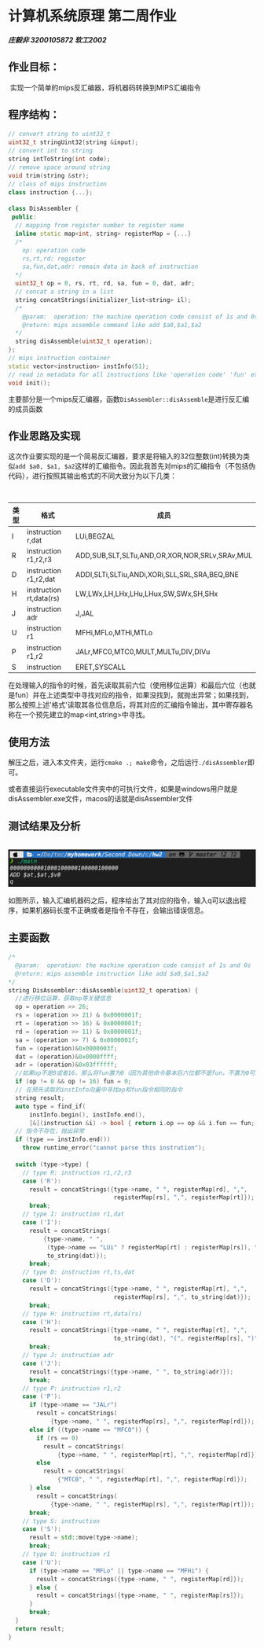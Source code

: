 # 计算机系统原理 第二周作业

##### 庄毅非 3200105872 软工2002 

## 作业目标：

​	实现一个简单的mips反汇编器，将机器码转换到MIPS汇编指令

## 程序结构：

```c++
// convert string to uint32_t
uint32_t stringUint32(string &input);
// convert int to string
string intToString(int code);
// remove space around string
void trim(string &str);
// class of mips instruction
class instruction {...};

class DisAssembler {
 public:
  // mapping from register number to register name
  inline static map<int, string> registerMap = {...}
  /*
    op: operation code
    rs,rt,rd: register
    sa,fun,dat,adr: remain data in back of instruction
  */
  uint32_t op = 0, rs, rt, rd, sa, fun = 0, dat, adr;
  // concat a string in a list
  string concatStrings(initializer_list<string> il);
  /*
    @param:  operation: the machine operation code consist of 1s and 0s
    @return: mips assemble command like add $a0,$a1,$a2
  */
  string disAssemble(uint32_t operation);
};
// mips instruction container
static vector<instruction> instInfo(51);
// read in metadata for all instructions like 'operation code' 'fun' etc into vector instInfo.
void init();
```



​	主要部分是一个mips反汇编器，函数`DisAssembler::disAssemble`是进行反汇编的成员函数

## 作业思路及实现

​	这次作业要实现的是一个简易反汇编器，要求是将输入的32位整数(int)转换为类似`add $a0, $a1, $a2`这样的汇编指令。因此我首先对mips的汇编指令（不包括伪代码），进行按照其输出格式的不同大致分为以下几类：

​	

| 类型 | 格式                    | 成员                                          |
| ---- | ----------------------- | --------------------------------------------- |
| I    | instruction r,dat       | LUi,BEGZAL                                    |
| R    | instruction r1,r2,r3    | ADD,SUB,SLT,SLTu,AND,OR,XOR,NOR,SRLv,SRAv,MUL |
| D    | instruction r1,r2,dat   | ADDI,SLTi,SLTiu,ANDi,XORi,SLL,SRL,SRA,BEQ,BNE |
| H    | instruction rt,data(rs) | LW,LWx,LH,LHx,LHu,LHux,SW,SWx,SH,SHx          |
| J    | instruction adr         | J,JAL                                         |
| U    | instruction r1          | MFHi,MFLo,MTHi,MTLo                           |
| P    | instruction r1,r2       | JALr,MFC0,MTC0,MULT,MULTu,DIV,DIVu            |
| S    | instruction             | ERET,SYSCALL                                  |

​	在处理输入的指令的时候，首先读取其前六位（使用移位运算）和最后六位（也就是fun）并在上述类型中寻找对应的指令，如果没找到，就抛出异常；如果找到，那么按照上述'格式'读取其各位信息后，将其对应的汇编指令输出，其中寄存器名称在一个预先建立的map<int,string>中寻找。



## 使用方法

​	解压之后，进入本文件夹，运行`cmake .; make`命令，之后运行`./disAssembler`即可。

​	或者直接运行executable文件夹中的可执行文件，如果是windows用户就是disAssembler.exe文件，macos的话就是disAssembler文件



## 测试结果及分析



​	![](./example.png)



​	如图所示，输入汇编机器码之后，程序给出了其对应的指令，输入q可以退出程序，如果机器码长度不正确或者是指令不存在，会输出错误信息。



## 主要函数

```c++
/*
  @param:  operation: the machine operation code consist of 1s and 0s
  @return: mips assemble instruction like add $a0,$a1,$a2
*/
string DisAssembler::disAssemble(uint32_t operation) {
  //进行移位运算，获取op等关键信息
  op = operation >> 26;
  rs = (operation >> 21) & 0x0000001f;
  rt = (operation >> 16) & 0x0000001f;
  rd = (operation >> 11) & 0x0000001f;
  sa = (operation >> 7) & 0x0000001f;
  fun = (operation)&0x0000003f;
  dat = (operation)&0x0000ffff;
  adr = (operation)&0x03ffffff;
  //如果op不是0或者16，那么将fun置为0（因为其他命令基本后六位都不是fun，不置为0可能会干扰类型的判断）
  if (op != 0 && op != 16) fun = 0;
  // 在预先读取的instInfo向量中寻找op和fun指令相同的指令
  string result;
  auto type = find_if(
      instInfo.begin(), instInfo.end(),
      [&](instruction &i) -> bool { return i.op == op && i.fun == fun; });
  // 指令不存在，抛出异常
  if (type == instInfo.end()) 
    throw runtime_error("cannot parse this instrution");
    
  switch (type->type) {
    // type R: instruction r1,r2,r3
    case ('R'):
      result = concatStrings({type->name, " ", registerMap[rd], ",",
                              registerMap[rs], ",", registerMap[rt]});
      break;
    // type I: instruction r1,dat
    case ('I'):
      result = concatStrings(
          {type->name, " ",
           (type->name == "LUi" ? registerMap[rt] : registerMap[rs]), ",",
           to_string(dat)});
      break;
    // type D: instruction rt,ts,dat
    case ('D'):
      result = concatStrings({type->name, " ", registerMap[rt], ",",
                              registerMap[rs], ",", to_string(dat)});
      break;
    // type H: instruction rt,data(rs)
    case ('H'):
      result = concatStrings({type->name, " ", registerMap[rt], ",",
                              to_string(dat), "(", registerMap[rs], ")"});
      break;
    // type ​J: instruction adr
    case ('J'):
      result = concatStrings({type->name, " ", to_string(adr)});
      break;
    // type P: instruction r1,r2
    case ('P'):
      if (type->name == "JALr")
        result = concatStrings(
            {type->name, " ", registerMap[rs], ",", registerMap[rd]});
      else if ((type->name == "MFC0")) {
        if (rs == 0)
          result = concatStrings(
              {type->name, " ", registerMap[rt], ",", registerMap[rd]});
        else
          result = concatStrings(
              {"MTC0", " ", registerMap[rt], ",", registerMap[rd]});
      } else
        result = concatStrings(
            {type->name, " ", registerMap[rs], ",", registerMap[rt]});
      break;
    // type S:​ instruction
    case ('S'):
      result = std::move(type->name);
      break;
    // type ​U: instruction r1
    case ('U'):
      if (type->name == "MFLo" || type->name == "MFHi") {
        result = concatStrings({type->name, " ", registerMap[rd]});
      } else {
        result = concatStrings({type->name, " ", registerMap[rs]});
      }
      break;
  }
  return result;
}
```





